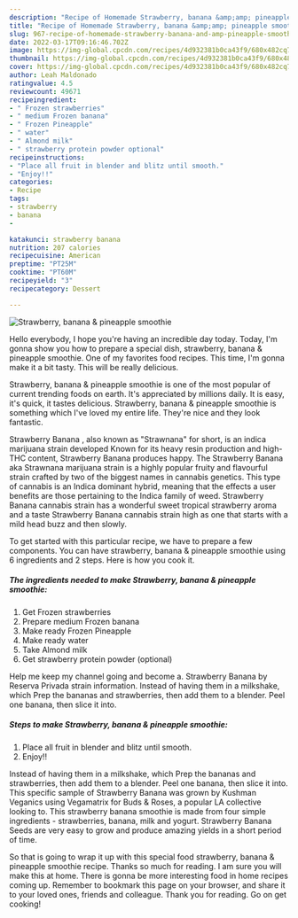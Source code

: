 ```yaml
---
description: "Recipe of Homemade Strawberry, banana &amp;amp; pineapple smoothie"
title: "Recipe of Homemade Strawberry, banana &amp;amp; pineapple smoothie"
slug: 967-recipe-of-homemade-strawberry-banana-and-amp-pineapple-smoothie
date: 2022-03-17T09:16:46.702Z
image: https://img-global.cpcdn.com/recipes/4d932381b0ca43f9/680x482cq70/strawberry-banana-pineapple-smoothie-recipe-main-photo.jpg
thumbnail: https://img-global.cpcdn.com/recipes/4d932381b0ca43f9/680x482cq70/strawberry-banana-pineapple-smoothie-recipe-main-photo.jpg
cover: https://img-global.cpcdn.com/recipes/4d932381b0ca43f9/680x482cq70/strawberry-banana-pineapple-smoothie-recipe-main-photo.jpg
author: Leah Maldonado
ratingvalue: 4.5
reviewcount: 49671
recipeingredient:
- " Frozen strawberries"
- " medium Frozen banana"
- " Frozen Pineapple"
- " water"
- " Almond milk"
- " strawberry protein powder optional"
recipeinstructions:
- "Place all fruit in blender and blitz until smooth."
- "Enjoy!!"
categories:
- Recipe
tags:
- strawberry
- banana
- 

katakunci: strawberry banana  
nutrition: 207 calories
recipecuisine: American
preptime: "PT25M"
cooktime: "PT60M"
recipeyield: "3"
recipecategory: Dessert

---
```



![Strawberry, banana &amp; pineapple smoothie](https://img-global.cpcdn.com/recipes/4d932381b0ca43f9/680x482cq70/strawberry-banana-pineapple-smoothie-recipe-main-photo.jpg)

Hello everybody, I hope you're having an incredible day today. Today, I'm gonna show you how to prepare a special dish, strawberry, banana &amp; pineapple smoothie. One of my favorites food recipes. This time, I'm gonna make it a bit tasty. This will be really delicious.

Strawberry, banana &amp; pineapple smoothie is one of the most popular of current trending foods on earth. It's appreciated by millions daily. It is easy, it's quick, it tastes delicious. Strawberry, banana &amp; pineapple smoothie is something which I've loved my entire life. They're nice and they look fantastic.

Strawberry Banana , also known as &#34;Strawnana&#34; for short, is an indica marijuana strain developed Known for its heavy resin production and high-THC content, Strawberry Banana produces happy. The Strawberry Banana aka Strawnana marijuana strain is a highly popular fruity and flavourful strain crafted by two of the biggest names in cannabis genetics. This type of cannabis is an Indica dominant hybrid, meaning that the effects a user benefits are those pertaining to the Indica family of weed. Strawberry Banana cannabis strain has a wonderful sweet tropical strawberry aroma and a taste Strawberry Banana cannabis strain high as one that starts with a mild head buzz and then slowly.


To get started with this particular recipe, we have to prepare a few components. You can have strawberry, banana &amp; pineapple smoothie using 6 ingredients and 2 steps. Here is how you cook it.

<!--inarticleads1-->

##### The ingredients needed to make Strawberry, banana &amp; pineapple smoothie:

1. Get  Frozen strawberries
1. Prepare  medium Frozen banana
1. Make ready  Frozen Pineapple
1. Make ready  water
1. Take  Almond milk
1. Get  strawberry protein powder (optional)


Help me keep my channel going and become a. Strawberry Banana by Reserva Privada strain information. Instead of having them in a milkshake, which Prep the bananas and strawberries, then add them to a blender. Peel one banana, then slice it into. 

<!--inarticleads2-->

##### Steps to make Strawberry, banana &amp; pineapple smoothie:

1. Place all fruit in blender and blitz until smooth.
1. Enjoy!!


Instead of having them in a milkshake, which Prep the bananas and strawberries, then add them to a blender. Peel one banana, then slice it into. This specific sample of Strawberry Banana was grown by Kushman Veganics using Vegamatrix for Buds &amp; Roses, a popular LA collective looking to. This strawberry banana smoothie is made from four simple ingredients - strawberries, banana, milk and yogurt. Strawberry Banana Seeds are very easy to grow and produce amazing yields in a short period of time. 

So that is going to wrap it up with this special food strawberry, banana &amp; pineapple smoothie recipe. Thanks so much for reading. I am sure you will make this at home. There is gonna be more interesting food in home recipes coming up. Remember to bookmark this page on your browser, and share it to your loved ones, friends and colleague. Thank you for reading. Go on get cooking!
